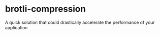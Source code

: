 # brotli-compression
A quick solution that could drastically accelerate the performance of your application
